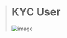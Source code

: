 ># KYC User
>
>![image](https://github.com/user-attachments/assets/a7b58e91-c21e-4cc3-85cf-d2e068a39fba)
